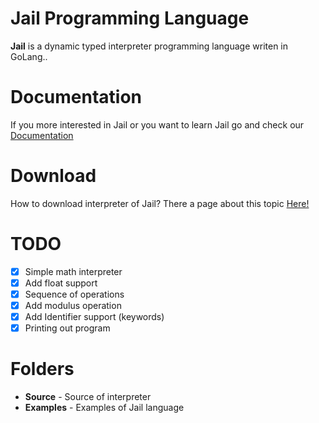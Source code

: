 # Jail Programming Language
**Jail** is a dynamic typed interpreter programming language writen in GoLang..  
# Documentation
If you more interested in Jail or you want to learn Jail go and check our [Documentation](https://github.com/SolindekDev/Jail/blob/main/Documentation/Introduction.md) 
# Download
How to download interpreter of Jail? There a page about this topic [Here!](https://github.com/SolindekDev/Jail/blob/main/Documentation/Download/Download.md)
# TODO
- [x] Simple math interpreter
- [x] Add float support
- [x] Sequence of operations
- [x] Add modulus operation
- [x] Add Identifier support (keywords)
- [x] Printing out program 
# Folders
- **Source** - Source of interpreter
- **Examples** - Examples of Jail language
